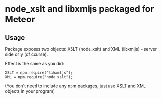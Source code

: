 node_xslt and libxmljs packaged for Meteor
==========================================

Usage
-----

Package exposes two objects: XSLT (node_xslt) and XML (libxmljs) - server side only (of course).

Effect is the same as you did:

```
XSLT = npm.require("libxmljs");
XML = npm.require("node_xslt");
```

(You don't need to include any npm packages, just use XSLT and XML objects in your program)
